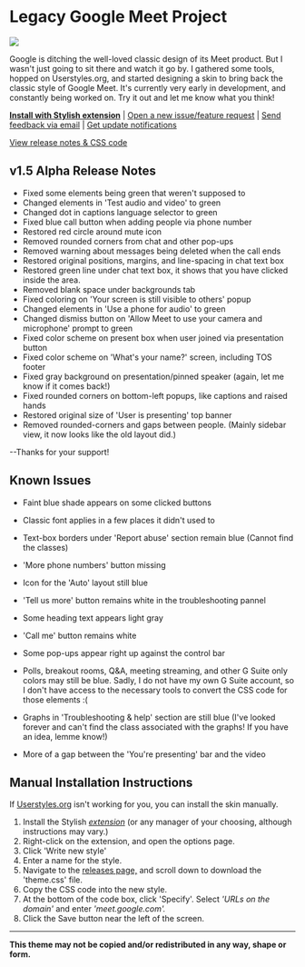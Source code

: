# Legacy Google Meet Project

<img src="https://i.ibb.co/VQ9VY26/old-google-meet-colors.png"/>

Google is ditching the well-loved classic design of its Meet product. But I wasn't just going to sit there and watch it go by. I gathered some tools, hopped on Userstyles.org, and started designing a skin to bring back the classic style of Google Meet. It's currently very early in development, and constantly being worked on. Try it out and let me know what you think!

**[Install with Stylish extension](https://userstyles.org/styles/205419)** | [Open a new issue/feature request](https://github.com/Tech-How/Legacy-Google-Meet/issues/new/choose) | [Send feedback via email](mailto:tech_how_youtuber_55@yahoo.com?subject=Old%20Google%20Meet%20Feedback) | [Get update notifications](https://forms.gle/xRP86G4FBPVX3quq5)

[View release notes & CSS code](https://github.com/Tech-How/Legacy-Google-Meet/releases)

## v1.5 Alpha Release Notes
- Fixed some elements being green that weren't supposed to
- Changed elements in 'Test audio and video' to green
- Changed dot in captions language selector to green
- Fixed blue call button when adding people via phone number
- Restored red circle around mute icon
- Removed rounded corners from chat and other pop-ups
- Removed warning about messages being deleted when the call ends
- Restored original positions, margins, and line-spacing in chat text box
- Restored green line under chat text box, it shows that you have clicked inside the area.
- Removed blank space under backgrounds tab
- Fixed coloring on 'Your screen is still visible to others' popup
- Changed elements in 'Use a phone for audio' to green
- Changed dismiss button on 'Allow Meet to use your camera and microphone' prompt to green
- Fixed color scheme on present box when user joined via presentation button
- Fixed color scheme on 'What's your name?' screen, including TOS footer
- Fixed gray background on presentation/pinned speaker (again, let me know if it comes back!)
- Fixed rounded corners on bottom-left popups, like captions and raised hands
- Restored original size of 'User is presenting' top banner
- Removed rounded-corners and gaps between people. (Mainly sidebar view, it now looks like the old layout did.)

--Thanks for your support!


## Known Issues
- Faint blue shade appears on some clicked buttons

- Classic font applies in a few places it didn't used to

- Text-box borders under 'Report abuse' section remain blue (Cannot find the classes)

- 'More phone numbers' button missing

- Icon for the 'Auto' layout still blue

- 'Tell us more' button remains white in the troubleshooting pannel

- Some heading text appears light gray

- 'Call me' button remains white

- Some pop-ups appear right up against the control bar

- Polls, breakout rooms, Q&A, meeting streaming, and other G Suite only colors may still be blue. Sadly, I do not have my own G Suite account, so I don't have access to the necessary tools to convert the CSS code for those elements :(

- Graphs in 'Troubleshooting & help' section are still blue (I've looked forever and can't find the class associated with the graphs! If you have an idea, lemme know!)

- More of a gap between the 'You're presenting' bar and the video


## Manual Installation Instructions
If [Userstyles.org](https://userstyles.org) isn't working for you, you can install the skin manually.

1. Install the Stylish *[extension](https://chrome.google.com/webstore/detail/stylish-custom-themes-for/fjnbnpbmkenffdnngjfgmeleoegfcffe)* (or any manager of your choosing, although instructions may vary.)
2. Right-click on the extension, and open the options page.
3. Click 'Write new style'
4. Enter a name for the style.
5. Navigate to the [releases page,](https://github.com/Tech-How/Legacy-Google-Meet/releases) and scroll down to download the 'theme.css' file.
6. Copy the CSS code into the new style.
7. At the bottom of the code box, click 'Specify'. Select *'URLs on the domain'* and enter *'meet.google.com'.*
8. Click the Save button near the left of the screen.

---
**This theme may not be copied and/or redistributed in any way, shape or form.**
